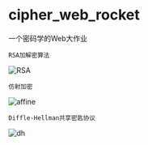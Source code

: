 # cipher_web_rocket

一个密码学的Web大作业

`RSA加解密算法`

![RSA](http://pic.yupoo.com/luweiba/b7921d35/43c117e4.png)

`仿射加密`

![affine](http://pic.yupoo.com/luweiba/5bcea6a4/cb3984d5.png)

`Diffle-Hellman共享密匙协议`

![dh](http://pic.yupoo.com/luweiba/662c5e9e/3257c21a.png)
